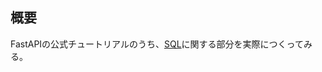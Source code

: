 ## 概要

FastAPIの公式チュートリアルのうち、[SQL](https://fastapi.tiangolo.com/ja/tutorial/sql-databases/)に関する部分を実際につくってみる。
